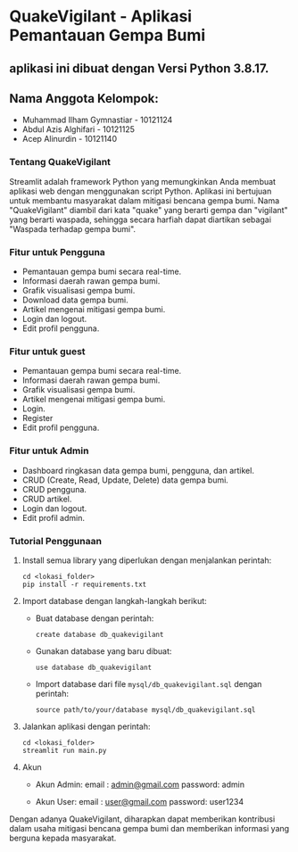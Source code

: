 # QuakeVigilant - Aplikasi Pemantauan Gempa Bumi
## aplikasi ini dibuat dengan Versi Python 3.8.17.
## Nama Anggota Kelompok:
- Muhammad Ilham Gymnastiar - 10121124
- Abdul Azis Alghifari - 10121125
- Acep Alinurdin - 10121140

### Tentang QuakeVigilant
Streamlit adalah framework Python yang memungkinkan Anda membuat aplikasi web dengan menggunakan script Python. Aplikasi ini bertujuan untuk membantu masyarakat dalam mitigasi bencana gempa bumi. Nama "QuakeVigilant" diambil dari kata "quake" yang berarti gempa dan "vigilant" yang berarti waspada, sehingga secara harfiah dapat diartikan sebagai "Waspada terhadap gempa bumi".

### Fitur untuk Pengguna
- Pemantauan gempa bumi secara real-time.
- Informasi daerah rawan gempa bumi.
- Grafik visualisasi gempa bumi.
- Download data gempa bumi.
- Artikel mengenai mitigasi gempa bumi.
- Login dan logout.
- Edit profil pengguna.

### Fitur untuk guest
- Pemantauan gempa bumi secara real-time.
- Informasi daerah rawan gempa bumi.
- Grafik visualisasi gempa bumi.
- Artikel mengenai mitigasi gempa bumi.
- Login.
- Register
- Edit profil pengguna.

### Fitur untuk Admin
- Dashboard ringkasan data gempa bumi, pengguna, dan artikel.
- CRUD (Create, Read, Update, Delete) data gempa bumi.
- CRUD pengguna.
- CRUD artikel.
- Login dan logout.
- Edit profil admin.

### Tutorial Penggunaan
1. Install semua library yang diperlukan dengan menjalankan perintah:
   ```
   cd <lokasi_folder>
   pip install -r requirements.txt
   ```

2. Import database dengan langkah-langkah berikut:
   - Buat database dengan perintah:
     ```
     create database db_quakevigilant
     ```
   - Gunakan database yang baru dibuat:
     ```
     use database db_quakevigilant
     ```
   - Import database dari file `mysql/db_quakevigilant.sql` dengan perintah:
     ```
     source path/to/your/database mysql/db_quakevigilant.sql
     ```

3. Jalankan aplikasi dengan perintah:
   ```
   cd <lokasi_folder>
   streamlit run main.py
   ```
4. Akun
   - Akun Admin:
     email	: admin@gmail.com 
     password: admin

   - Akun User:
     email	: user@gmail.com
     password: user1234

Dengan adanya QuakeVigilant, diharapkan dapat memberikan kontribusi dalam usaha mitigasi bencana gempa bumi dan memberikan informasi yang berguna kepada masyarakat.
